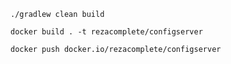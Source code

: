 ```
./gradlew clean build
```
```
docker build . -t rezacomplete/configserver
```
```
docker push docker.io/rezacomplete/configserver
```

